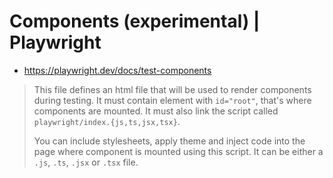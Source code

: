 # Components (experimental) | Playwright

- https://playwright.dev/docs/test-components

> This file defines an html file that will be used to render components during testing.
> It must contain element with `id="root"`, that's where components are mounted.
> It must also link the script called `playwright/index.{js,ts,jsx,tsx}`.
> 
> You can include stylesheets, apply theme and inject code into the page where component is mounted using this script.
> It can be either a `.js`, `.ts`, `.jsx` or `.tsx` file.
